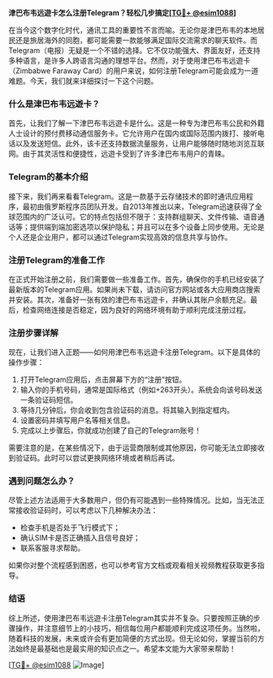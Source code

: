 **津巴布韦远遊卡怎么注册Telegram？轻松几步搞定[[TG💪+ @esim1088](https://t.me/s/esim1088)]**

在当今这个数字化时代，通讯工具的重要性不言而喻。无论你是津巴布韦的本地居民还是旅居海外的同胞，都可能需要一款能够满足国际交流需求的聊天软件。而Telegram（电报）无疑是一个不错的选择。它不仅功能强大、界面友好，还支持多种语言，是许多人跨语言沟通的理想平台。然而，对于使用津巴布韦远遊卡（Zimbabwe Faraway Card）的用户来说，如何注册Telegram可能会成为一道难题。今天，我们就来详细探讨一下这个问题。

### 什么是津巴布韦远遊卡？

首先，让我们了解一下津巴布韦远遊卡是什么。这是一种专为津巴布韦公民和外籍人士设计的预付费移动通信服务卡。它允许用户在国内或国际范围内拨打、接听电话以及发送短信。此外，该卡还支持数据流量服务，让用户能够随时随地浏览互联网。由于其灵活性和便捷性，远遊卡受到了许多津巴布韦用户的青睐。

### Telegram的基本介绍

接下来，我们再来看看Telegram。这是一款基于云存储技术的即时通讯应用程序，最初由俄罗斯程序员团队开发。自2013年推出以来，Telegram迅速获得了全球范围内的广泛认可。它的特点包括但不限于：支持群组聊天、文件传输、语音通话等；提供端到端加密选项以保护隐私；并且可以在多个设备上同步使用。无论是个人还是企业用户，都可以通过Telegram实现高效的信息共享与协作。

### 注册Telegram的准备工作

在正式开始注册之前，我们需要做一些准备工作。首先，确保你的手机已经安装了最新版本的Telegram应用。如果尚未下载，请访问官方网站或各大应用商店搜索并安装。其次，准备好一张有效的津巴布韦远遊卡，并确认其账户余额充足。最后，检查网络连接是否稳定，因为良好的网络环境有助于顺利完成注册过程。

### 注册步骤详解

现在，让我们进入正题——如何用津巴布韦远遊卡注册Telegram。以下是具体的操作步骤：

1. 打开Telegram应用后，点击屏幕下方的“注册”按钮。
2. 输入你的手机号码，通常是国际格式（例如+263开头）。系统会向该号码发送一条验证码短信。
3. 等待几分钟后，你会收到包含验证码的消息。将其输入到指定框内。
4. 设置密码并填写用户名等相关信息。
5. 完成以上步骤后，你就成功创建了自己的Telegram账号！

需要注意的是，在某些情况下，由于运营商限制或其他原因，你可能无法立即接收到验证码。此时可以尝试更换网络环境或者稍后再试。

### 遇到问题怎么办？

尽管上述方法适用于大多数用户，但仍有可能遇到一些特殊情况。比如，当无法正常接收验证码时，可以考虑以下几种解决办法：
- 检查手机是否处于飞行模式下；
- 确认SIM卡是否正确插入且信号良好；
- 联系客服寻求帮助。

如果你对整个流程感到困惑，也可以参考官方文档或观看相关视频教程获取更多指导。

### 结语

综上所述，使用津巴布韦远遊卡注册Telegram其实并不复杂。只要按照正确的步骤操作，并注意细节上的小技巧，相信每位用户都能顺利完成这项任务。当然啦，随着科技的发展，未来或许会有更加简便的方式出现。但无论如何，掌握当前的方法始终是最基础也是最实用的知识点之一。希望本文能为大家带来帮助！

[[TG💪+ @esim1088](https://t.me/s/esim1088) ![Image](https://i.postimg.cc/4NQfJmqS/Snipaste-2025-05-13-00-14-12.png)]